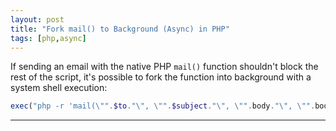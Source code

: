 ```yaml
---
layout: post
title: "Fork mail() to Background (Async) in PHP"
tags: [php,async]
---
```


If sending an email with the native PHP `mail()` function shouldn't  block the rest of the script, it's possible to fork the function into background with a system shell execution:

```php
exec("php -r 'mail(\"".$to."\", \"".$subject."\", \"".body."\", \"".body."\");' > /dev/null  &");
```

---
